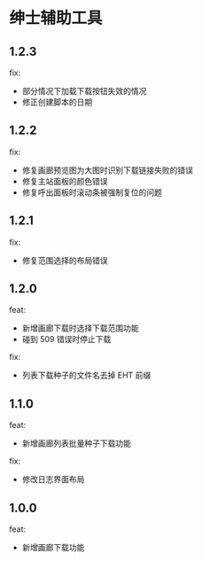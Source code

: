 # 绅士辅助工具

## 1.2.3

fix:
  - 部分情况下加载下载按钮失效的情况
  - 修正创建脚本的日期

## 1.2.2

fix:
  - 修复画廊预览图为大图时识别下载链接失败的错误
  - 修复主站面板的颜色错误
  - 修复呼出面板时滚动条被强制复位的问题

## 1.2.1

fix:
  - 修复范围选择的布局错误

## 1.2.0

feat:
  - 新增画廊下载时选择下载范围功能
  - 碰到 509 错误时停止下载

fix:
  - 列表下载种子的文件名去掉 EHT 前缀

## 1.1.0

feat:
  - 新增画廊列表批量种子下载功能

fix:
  - 修改日志界面布局

## 1.0.0

feat:
  - 新增画廊下载功能
